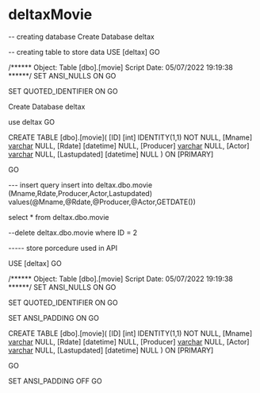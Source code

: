 # deltaxMovie

-- creating database
Create Database deltax

-- creating table to store data
USE [deltax]
GO

/****** Object:  Table [dbo].[movie]    Script Date: 05/07/2022 19:19:38 ******/
SET ANSI_NULLS ON
GO

SET QUOTED_IDENTIFIER ON
GO

Create Database deltax

use deltax
GO

CREATE TABLE [dbo].[movie](
	[ID] [int] IDENTITY(1,1) NOT NULL,
	[Mname] [varchar](100) NULL,
	[Rdate] [datetime] NULL,
	[Producer] [varchar](50) NULL,
	[Actor] [varchar](500) NULL,
	[Lastupdated] [datetime] NULL
) ON [PRIMARY]

GO

--- insert query 
insert into deltax.dbo.movie (Mname,Rdate,Producer,Actor,Lastupdated)
values(@Mname,@Rdate,@Producer,@Actor,GETDATE())


select * from deltax.dbo.movie

--delete deltax.dbo.movie where ID = 2

----- store porcedure used in API

USE [deltax]
GO

/****** Object:  Table [dbo].[movie]    Script Date: 05/07/2022 19:19:38 ******/
SET ANSI_NULLS ON
GO

SET QUOTED_IDENTIFIER ON
GO

SET ANSI_PADDING ON
GO

CREATE TABLE [dbo].[movie](
	[ID] [int] IDENTITY(1,1) NOT NULL,
	[Mname] [varchar](100) NULL,
	[Rdate] [datetime] NULL,
	[Producer] [varchar](50) NULL,
	[Actor] [varchar](500) NULL,
	[Lastupdated] [datetime] NULL
) ON [PRIMARY]

GO

SET ANSI_PADDING OFF
GO


